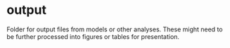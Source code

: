 # output

Folder for output files from models or other analyses. 
These might need to be further processed into figures or tables for presentation.
